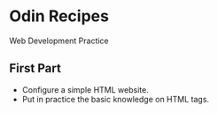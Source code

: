# Odin Recipes
Web Development Practice

## First Part
- Configure a simple HTML website.
- Put in practice the basic knowledge on HTML tags.
